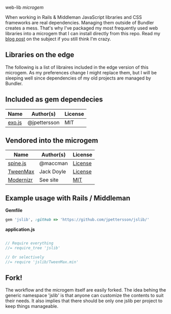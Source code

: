 web-lib *microgem*

When working in Rails & Middleman JavaScript libraries and CSS frameworks are real dependencies. Managing them outside of 
Bundler creates a mess. That's why I've packaged my most frequently used web libraries into a microgem that I can install
directly from this repo. Read my [blog post](http://url) on the subject if you still think I'm crazy.

Libraries on the edge
---------------------

The following is a list of libraires included in the edge version of this microgem. As my preferences change I might 
replace them, but I will be sleeping well since dependencies of my old projects are managed by Bundler.

Included as gem dependecies
---------------------------
| Name            | Author(s)         | License       |
|-----------------|-------------------|---------------|
| [exo.js](http://https://github.com/jpettersson/exo.js) | @jpettersson | MIT

Vendored into the microgem
--------------------------
| Name            | Author(s)         | License       |
|-----------------|-------------------|---------------|
| [spine.js](http://spinejs.com/) | @maccman | [License](https://github.com/spine/spine/blob/master/LICENSE)
| [TweenMax](http://www.greensock.com/tweenmax/) | Jack Doyle | [License](http://www.greensock.com/terms_of_use.html)
| [Modernizr](http://modernizr.com/) | See site | [MIT](http://modernizr.com/license/)


Example usage with Rails / Middleman
--------------------------

**Gemfile**
```Ruby
gem 'jslib', :github => 'https://github.com/jpettersson/jslib/'
```

**application.js**
```JavaScript

// Require everything
//= require_tree 'jslib'

// Or selectively
//= require 'jslib/TweenMax.min'

```

Fork!
-----
The workflow and the microgem itself are easily forked. The idea behing the generic namespace 'jslib' is that anyone 
can customize the contents to suit their needs. It also implies that there should be only one jslib per project to 
keep things manageable.
